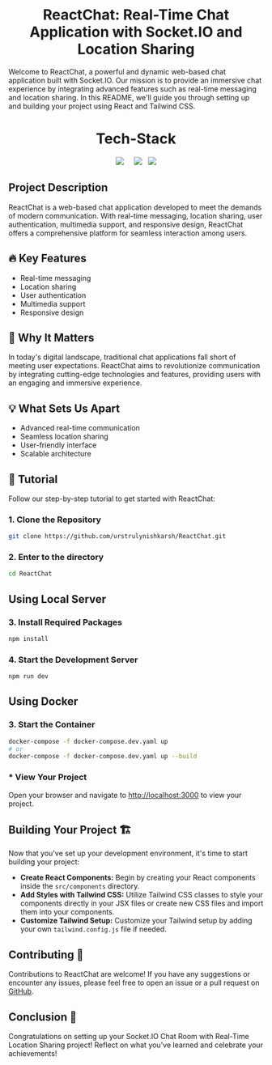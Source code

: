 # <div align="center">ReactChat: Real-Time Chat Application with Socket.IO and Location Sharing</div>

Welcome to ReactChat, a powerful and dynamic web-based chat application built with Socket.IO. Our mission is to provide an immersive chat experience by integrating advanced features such as real-time messaging and location sharing. In this README, we'll guide you through setting up and building your project using React and Tailwind CSS.

<h1 align="center">Tech-Stack</h1>

<p align="center">
  <img src="https://img.shields.io/badge/react-%2320232a.svg?style=for-the-badge&logo=react&logoColor=%2361DAFB">&nbsp;&nbsp;&nbsp;&nbsp;
  <img src="https://img.shields.io/badge/Socket.io-black?style=for-the-badge&logo=socket.io&badgeColor=010101">&nbsp;&nbsp;
  <img src="https://img.shields.io/badge/tailwindcss-%2338B2AC.svg?style=for-the-badge&logo=tailwind-css&logoColor=white">
</p>

## Project Description

ReactChat is a web-based chat application developed to meet the demands of modern communication. With real-time messaging, location sharing, user authentication, multimedia support, and responsive design, ReactChat offers a comprehensive platform for seamless interaction among users.

## 🔥 Key Features

-   Real-time messaging
-   Location sharing
-   User authentication
-   Multimedia support
-   Responsive design

## 🌟 Why It Matters

In today's digital landscape, traditional chat applications fall short of meeting user expectations. ReactChat aims to revolutionize communication by integrating cutting-edge technologies and features, providing users with an engaging and immersive experience.

## 💡 What Sets Us Apart

-   Advanced real-time communication
-   Seamless location sharing
-   User-friendly interface
-   Scalable architecture

## 🌟 Tutorial

Follow our step-by-step tutorial to get started with ReactChat:

### 1. Clone the Repository

```bash
git clone https://github.com/urstrulynishkarsh/ReactChat.git
```

### 2. Enter to the directory

```bash
cd ReactChat
```

## Using Local Server

### 3. Install Required Packages

```bash
npm install
```

### 4. Start the Development Server

```bash
npm run dev
```

## Using Docker

### 3. Start the Container

```bash
docker-compose -f docker-compose.dev.yaml up
# or
docker-compose -f docker-compose.dev.yaml up --build
```

### \* View Your Project

Open your browser and navigate to [http://localhost:3000](http://localhost:3000) to view your project.

## Building Your Project 🏗️

Now that you've set up your development environment, it's time to start building your project:

-   **Create React Components:** Begin by creating your React components inside the `src/components` directory.
-   **Add Styles with Tailwind CSS:** Utilize Tailwind CSS classes to style your components directly in your JSX files or create new CSS files and import them into your components.
-   **Customize Tailwind Setup:** Customize your Tailwind setup by adding your own `tailwind.config.js` file if needed.

## Contributing 🤝

Contributions to ReactChat are welcome! If you have any suggestions or encounter any issues, please feel free to open an issue or a pull request on [GitHub](https://github.com/urstrulynishkarsh/ReactChat).

## Conclusion 🎉

Congratulations on setting up your Socket.IO Chat Room with Real-Time Location Sharing project! Reflect on what you've learned and celebrate your achievements!
